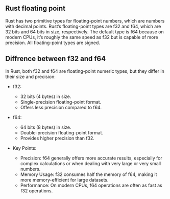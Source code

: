 

## Rust floating point
Rust has two primitive types for floating-point numbers, which are numbers with decimal points. Rust’s floating-point types are f32 and f64, which are 32 bits and 64 bits in size, respectively. The default type is f64 because on modern CPUs, it’s roughly the same speed as f32 but is capable of more precision. All floating-point types are signed.

## Diffrence between f32 and f64
In Rust, both f32 and f64 are floating-point numeric types, but they differ in their size and precision:
 * f32:
   * 32 bits (4 bytes) in size.
   * Single-precision floating-point format.
   * Offers less precision compared to f64.
 * f64:
   * 64 bits (8 bytes) in size.
   * Double-precision floating-point format.
   * Provides higher precision than f32.

* Key Points:

     * Precision: f64 generally offers more accurate results, especially for complex calculations or when dealing with very large or very small numbers.
     * Memory Usage: f32 consumes half the memory of f64, making it more memory-efficient for large datasets.
     * Performance: On modern CPUs, f64 operations are often as fast as f32 operations.